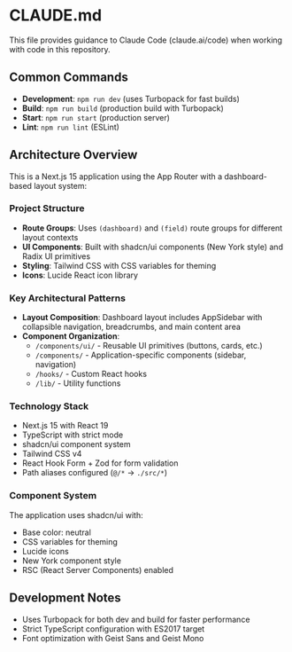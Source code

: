 # CLAUDE.md

This file provides guidance to Claude Code (claude.ai/code) when working with code in this repository.

## Common Commands

- **Development**: `npm run dev` (uses Turbopack for fast builds)
- **Build**: `npm run build` (production build with Turbopack)
- **Start**: `npm run start` (production server)
- **Lint**: `npm run lint` (ESLint)

## Architecture Overview

This is a Next.js 15 application using the App Router with a dashboard-based layout system:

### Project Structure
- **Route Groups**: Uses `(dashboard)` and `(field)` route groups for different layout contexts
- **UI Components**: Built with shadcn/ui components (New York style) and Radix UI primitives
- **Styling**: Tailwind CSS with CSS variables for theming
- **Icons**: Lucide React icon library

### Key Architectural Patterns
- **Layout Composition**: Dashboard layout includes AppSidebar with collapsible navigation, breadcrumbs, and main content area
- **Component Organization**: 
  - `/components/ui/` - Reusable UI primitives (buttons, cards, etc.)
  - `/components/` - Application-specific components (sidebar, navigation)
  - `/hooks/` - Custom React hooks
  - `/lib/` - Utility functions

### Technology Stack
- Next.js 15 with React 19
- TypeScript with strict mode
- shadcn/ui component system
- Tailwind CSS v4
- React Hook Form + Zod for form validation
- Path aliases configured (`@/*` -> `./src/*`)

### Component System
The application uses shadcn/ui with:
- Base color: neutral
- CSS variables for theming
- Lucide icons
- New York component style
- RSC (React Server Components) enabled

## Development Notes
- Uses Turbopack for both dev and build for faster performance
- Strict TypeScript configuration with ES2017 target
- Font optimization with Geist Sans and Geist Mono